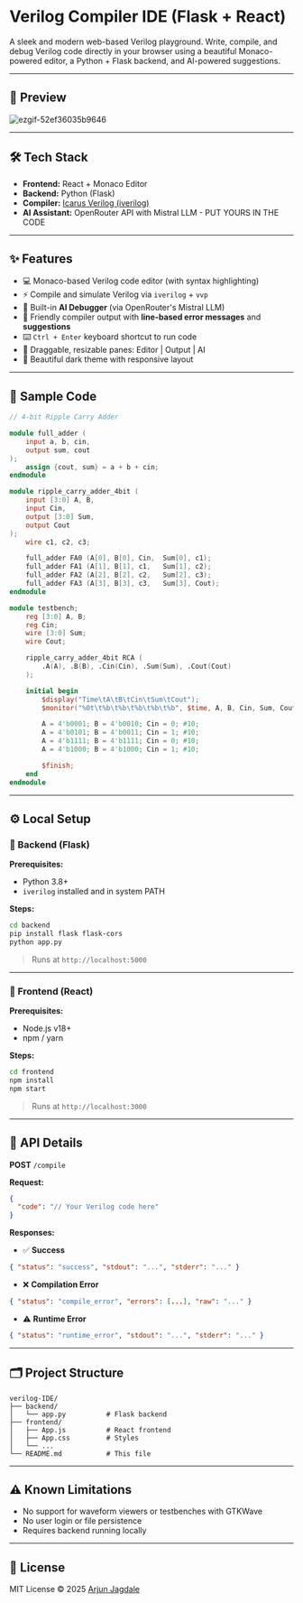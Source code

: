 # Verilog Compiler IDE (Flask + React)

A sleek and modern web-based Verilog playground. Write, compile, and debug Verilog code directly in your browser using a beautiful Monaco-powered editor, a Python + Flask backend, and AI-powered suggestions.

---

## 🚀 Preview
![ezgif-52ef36035b9646](https://github.com/user-attachments/assets/17319b6e-8e72-4fa9-acf5-b546b3b4de52)

---

## 🛠️ Tech Stack

- **Frontend:** React + Monaco Editor
- **Backend:** Python (Flask)
- **Compiler:** [Icarus Verilog (iverilog)](http://iverilog.icarus.com/)
- **AI Assistant:** OpenRouter API with Mistral LLM - PUT YOURS IN THE CODE

---

## ✨ Features

- 💻 Monaco-based Verilog code editor (with syntax highlighting)
- ⚡ Compile and simulate Verilog via `iverilog` + `vvp`
- 🧠 Built-in **AI Debugger** (via OpenRouter's Mistral LLM)
- 🧾 Friendly compiler output with **line-based error messages** and **suggestions**
- ⌨️ `Ctrl + Enter` keyboard shortcut to run code
- 🔧 Draggable, resizable panes: Editor | Output | AI
- 🖤 Beautiful dark theme with responsive layout

---

## 🧪 Sample Code

```verilog
// 4-bit Ripple Carry Adder

module full_adder (
    input a, b, cin,
    output sum, cout
);
    assign {cout, sum} = a + b + cin;
endmodule

module ripple_carry_adder_4bit (
    input [3:0] A, B,
    input Cin,
    output [3:0] Sum,
    output Cout
);
    wire c1, c2, c3;

    full_adder FA0 (A[0], B[0], Cin,  Sum[0], c1);
    full_adder FA1 (A[1], B[1], c1,   Sum[1], c2);
    full_adder FA2 (A[2], B[2], c2,   Sum[2], c3);
    full_adder FA3 (A[3], B[3], c3,   Sum[3], Cout);
endmodule

module testbench;
    reg [3:0] A, B;
    reg Cin;
    wire [3:0] Sum;
    wire Cout;

    ripple_carry_adder_4bit RCA (
        .A(A), .B(B), .Cin(Cin), .Sum(Sum), .Cout(Cout)
    );

    initial begin
        $display("Time\tA\tB\tCin\tSum\tCout");
        $monitor("%0t\t%b\t%b\t%b\t%b\t%b", $time, A, B, Cin, Sum, Cout);

        A = 4'b0001; B = 4'b0010; Cin = 0; #10;
        A = 4'b0101; B = 4'b0011; Cin = 1; #10;
        A = 4'b1111; B = 4'b1111; Cin = 0; #10;
        A = 4'b1000; B = 4'b1000; Cin = 1; #10;

        $finish;
    end
endmodule
```

---

## ⚙️ Local Setup

### 🔹 Backend (Flask)

**Prerequisites:**
- Python 3.8+
- `iverilog` installed and in system PATH

**Steps:**
```bash
cd backend
pip install flask flask-cors
python app.py
```
> Runs at `http://localhost:5000`

---

### 🔹 Frontend (React)

**Prerequisites:**
- Node.js v18+
- npm / yarn

**Steps:**
```bash
cd frontend
npm install
npm start
```
> Runs at `http://localhost:3000`

---

## 🧩 API Details

**POST** `/compile`

**Request:**
```json
{
  "code": "// Your Verilog code here"
}
```

**Responses:**
- ✅ **Success**
```json
{ "status": "success", "stdout": "...", "stderr": "..." }
```
- ❌ **Compilation Error**
```json
{ "status": "compile_error", "errors": [...], "raw": "..." }
```
- ⚠️ **Runtime Error**
```json
{ "status": "runtime_error", "stdout": "...", "stderr": "..." }
```

---

## 🗂️ Project Structure

```
verilog-IDE/
├── backend/
│   └── app.py          # Flask backend
├── frontend/
│   ├── App.js          # React frontend
│   ├── App.css         # Styles
│   └── ...
└── README.md           # This file
```

---

## ⚠️ Known Limitations

- No support for waveform viewers or testbenches with GTKWave
- No user login or file persistence
- Requires backend running locally

---

## 📜 License

MIT License © 2025 [Arjun Jagdale](https://github.com/ArjunJagdale)

